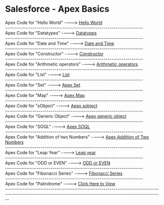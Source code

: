 # Salesforce - Apex Basics
<html>
  
  <head>
    <body>
Apex Code for "Hello World" ----> <a href="Apex Hello World">Hello World</a>
    </body>
  </head>
</html>
<br>----------------------------------------------------------------------<br>
 
 <html> 
  <head>
    <body>
      Apex Code for "Datatypes" ----> <a href="Datatypes">Datatypes</a>
    </body>
  </head>
</html>
<br>----------------------------------------------------------------------</br>

<html> 
  <head>
    <body>
      Apex Code for "Date and Time" ----> <a href="Apex Date and Time">Date and Time</a>
    </body>
  </head>
</html>
<br>----------------------------------------------------------------------</br>

<html> 
  <head>
    <body>
      Apex Code for "Constructor" ----> <a href="Apex Constructor">Constructor</a>
    </body>
  </head>
</html>
<br>----------------------------------------------------------------------</br>

<html> 
  <head>
    <body>
      Apex Code for "Arithmetic operators" ----> <a href="ArithmeticOperations">Arithmetic operators</a>
    </body>
  </head>
</html>
<br>----------------------------------------------------------------------</br>

<html> 
  <head>
    <body>
      Apex Code for "List" ----> <a href="ListApex">List</a>
    </body>
  </head>
</html>
<br>----------------------------------------------------------------------</br>

<html> 
  <head>
    <body>
      Apex Code for "Set" ----> <a href="Apex Set">Apex Set</a>
    </body>
  </head>
</html>
<br>----------------------------------------------------------------------</br>

<html> 
  <head>
    <body>
      Apex Code for "Map" ----> <a href="Apex Map">Apex Map</a>
    </body>
  </head>
</html>
<br>----------------------------------------------------------------------</br>
<html> 
  <head>
    <body>
      Apex Code for "sObject" ----> <a href="Apex sobject">Apex sobject</a>
    </body>
  </head>
</html>
<br>----------------------------------------------------------------------</br>
<html> 
  <head>
    <body>
      Apex Code for "Generic Object" ----> <a href="Generic Object">Apex generic object</a>
    </body>
  </head>
</html>
<br>----------------------------------------------------------------------</br>
<html> 
  <head>
    <body>
      Apex Code for "SOQL" ----> <a href="SOQL">Apex SOQL</a>
    </body>
  </head>
</html>
<br>----------------------------------------------------------------------</br>
<html> 
  <head>
    <body>
      Apex Code for "Addition of two Numbers" ----> <a href="Add two numbers">Apex Addition of Two Numbers</a>
    </body>
  </head>
</html>
<br>----------------------------------------------------------------------</br>
<html> 
  <head>
    <body>
      Apex Code for "Leap Year" ----> <a href="Leap year">Leap year</a>
    </body>
  </head>
</html>
<br>----------------------------------------------------------------------</br>
<html>
<head>
    <body>
      Apex Code for "ODD or EVEN" ----> <a href="ODD or EVEN">ODD or EVEN</a>
    </body>
  </head>
</html>
<br>----------------------------------------------------------------------</br>
<html>
<head>
    <body>
      Apex Code for "Fibonacci Series" ----> <a href="Fibonacci Series">Fibonacci Series</a>
    </body>
  </head>
</html>
<br>----------------------------------------------------------------------</br>
<head>
    <body>
      Apex Code for "Palindrome" ----> <a href="Palindromes">Click Here to View</a>
    </body>
  </head>
</html>
<br>--------------------------------------------------------------------------------------------------------------------------------------------------------------</br>



